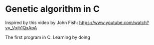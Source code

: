 # Genetic algorithm in C
Inspired by this video by John Fish: https://www.youtube.com/watch?v=_Vxjh1QxApA

The first program in C. Learning by doing
